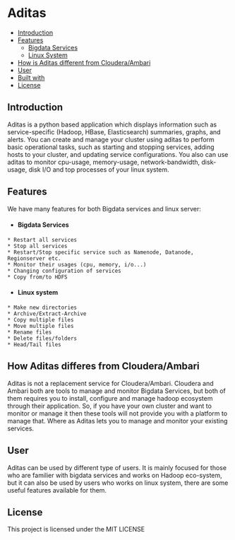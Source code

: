 # Aditas

- [Introduction](#introduction)
- [Features](#features)
    - [Bigdata Services](#bigdata-services)
    - [Linux System](#linux-system)
- [How is Aditas different from Cloudera/Ambari](#comparision)
- [User](#user)
- [Built with](#built-with)
- [License](#license)

## Introduction

Aditas is a python based application which displays information such as service-specific (Hadoop, HBase, Elasticsearch) summaries, graphs, and alerts. You can create and manage your cluster using aditas to perform basic operational tasks, such as starting and stopping services, adding hosts to your cluster, and updating service configurations. You also can use aditas to monitor cpu-usage, memory-usage, network-bandwidth, disk-usage, disk I/O and top processes of your linux system.

## Features
We have many features for both Bigdata services and linux server:

- #### Bigdata Services
```
* Restart all services
* Stop all services
* Restart/Stop specific service such as Namenode, Datanode, Regionserver etc.
* Monitor their usages (cpu, memory, i/o...)
* Changing configuration of services
* Copy from/to HDFS
```

- #### Linux system
```
* Make new directories
* Archive/Extract-Archive
* Copy multiple files
* Move multiple files
* Rename files
* Delete files/folders
* Head/Tail files
```

## How Aditas differes from Cloudera/Ambari
Aditas is not a replacement service for Cloudera/Ambari. Cloudera and Ambari both are tools to manage and monitor Bigdata Services, but both of them requires you to install, configure and manage hadoop ecosystem through their application. 
So, if you have your own cluster and want to monitor or manage it then these tools will not provide you with a platform to manage that. Where as Aditas lets you to manage and monitor your existing services.

## User
Aditas can be used by different type of users. It is mainly focused for those who are familier with bigdata services and works on Hadoop eco-system, but it can also be used by users who works on linux system, there are some useful features available for them.

## License

This project is licensed under the MIT LICENSE

